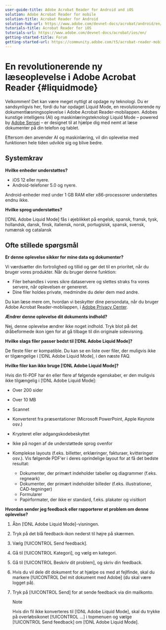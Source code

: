 ```yaml
---
user-guide-title: Adobe Acrobat Reader for Android and iOS
solution: Adobe Acrobat Reader for mobile
solution-title: Acrobat Reader for Android
solution-hub-url: https://www.adobe.com/devnet-docs/acrobat/android/en/
tutorials-title: Acrobat Reader for iOS
tutorials-url: https://www.adobe.com/devnet-docs/acrobat/ios/en/
getting-started-title: Forum
getting-started-url: https://community.adobe.com/t5/acrobat-reader-mobile/bd-p/acrobat-reader-mobile?page=1&sort=latest_replies&filter=all
---
```


# En revolutionerende ny læseoplevelse i Adobe Acrobat Reader {#liquidmode}

Velkommen! Det kan være meget nyttigt at opdage ny teknologi. Du er sandsynligvis her, fordi du har opdaget Liquid Mode, en revolutionerende ny dokumentlæsningsoplevelse i Adobe Acrobat Reader-mobilappen. Adobes kunstige intelligens (AI) og maskinlæringsteknologi Liquid Mode – powered by [Adobe Sensei](https://www.adobe.com/dk/sensei.html) – er designet til at hjælpe dig med nemt at læse dokumenter på din telefon og tablet.

Eftersom den anvender AI og maskinlæring, vil din oplevelse med funktionen hele tiden udvikle sig og blive bedre.

## Systemkrav

**Hvilke enheder understøttes?**

* iOS 12 eller nyere.
* Android-telefoner 5.0 og nyere. 

Android-enheder med under 1 GB RAM eller x86-processorer understøttes endnu ikke.

**Hvilke sprog understøttes?**

[!DNL Adobe Liquid Mode] fås i øjeblikket på engelsk, spansk, fransk, tysk, hollandsk, dansk, finsk, italiensk, norsk, portugisisk, spansk, svensk, rumænsk og catalansk

## Ofte stillede spørgsmål

**Er denne oplevelse sikker for mine data og dokumenter?**

Vi værdsætter din fortrolighed og tillid og gør det til en prioritet, når du bruger vores produkter. Når du bruger denne funktion:

* Filer behandles i vores sikre dataservere og slettes straks fra vores servere, når oplevelsen er genereret.
* Dine filer holdes private, medmindre du deler dem med andre.

Du kan læse mere om, hvordan vi beskytter dine persondata, når du bruger Adobe Acrobat Reader-mobilappen, i [Adobe Privacy Center](https://www.adobe.com/dk/privacy.html).

**Ændrer denne oplevelse dit dokuments indhold?**

Nej, denne oplevelse ændrer ikke noget indhold. Tryk blot på det dråbeformede ikon igen for at gå tilbage til din originale sidevisning.

**Hvilke slags filer passer bedst til [!DNL Adobe Liquid Mode]?**

De fleste filer er kompatible. Du kan se en liste over filer, der muligvis ikke er tilgængelige i [!DNL Adobe Liquid Mode], i den næste FAQ. 

**Hvilke filer kan ikke bruge [!DNL Adobe Liquid Mode]?**

Hvis din fil-PDF har én eller flere af følgende egenskaber, er den muligvis ikke tilgængelig i [!DNL Adobe Liquid Mode]:

* Over 200 sider
* Over 10 MB
* Scannet
* Konverteret fra præsentationer (Microsoft PowerPoint, Apple Keynote osv.)
* Krypteret eller adgangskodebeskyttet
* Ikke på nogen af de understøttede sprog ovenfor
* Komplekse layouts (f.eks. billetter, erklæringer, fakturaer, kvitteringer osv.). Vis følgende PDF'er i deres oprindelige layout for at få det bedste resultat:

    * Dokumenter, der primært indeholder tabeller og diagrammer (f.eks. regneark)
    * Dokumenter, der primært indeholder billeder (f.eks. illustrationer, CAD-tegninger)
    * Formularer
    * Papirformater, der ikke er standard, f.eks. plakater og visitkort

**Hvordan sender jeg feedback eller rapporterer et problem om denne oplevelse?**

1. Åbn [!DNL Adobe Liquid Mode]-visningen.
1. Tryk på det blå feedback-ikon nederst til højre på skærmen.
1. Vælg [!UICONTROL Send feedback].
1. Gå til [!UICONTROL Kategori], og vælg en kategori.
1. Gå til [!UICONTROL Beskriv dit problem], og skriv din feedback.
1. Hvis du vil dele dit dokument for at hjælpe os med at fejlfinde, skal du markere [!UICONTROL Del mit dokument med Adobe] (du skal være logget på).
1. Tryk på [!UICONTROL Send] for at sende feedback via din mailkonto.

   >[!NOTE]
   >
   >Hvis din fil ikke konverteres til [!DNL Adobe Liquid Mode], skal du trykke på overløbsikonet [!UICONTROL ...] i topmenuen og vælge [!UICONTROL Send feedback] om [!DNL Adobe Liquid Mode].
